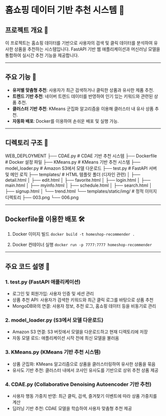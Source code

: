 # 홈쇼핑 데이터 기반 추천 시스템 🚀

## 프로젝트 개요 📄
이 프로젝트는 홈쇼핑 데이터를 기반으로 사용자의 검색 및 클릭 데이터를 분석하여 유사한 상품을 추천하는 시스템입니다. FastAPI 기반 웹 애플리케이션과 머신러닝 모델을 통합하여 실시간 추천 기능을 제공합니다.

---

## 주요 기능 🌟
- **유저별 맞춤형 추천**: 사용자가 최근 검색하거나 클릭한 상품과 유사한 제품 추천.
- **트렌드 기반 추천**: 네이버 트렌드 데이터를 반영하여 인기 있는 키워드와 관련된 상품 추천.
- **클러스터 기반 추천**: KMeans 군집화 알고리즘을 이용해 클러스터 내 유사 상품 추천.
- **자동화 배포**: Docker를 이용하여 손쉬운 배포 및 실행 가능.

---

## 디렉토리 구조 📂
 
WEB_DEPLOYMENT
├── CDAE.py # CDAE 기반 추천 시스템
├── Dockerfile # Docker 설정 파일
├── KMeans.py # KMeans 기반 추천 시스템
├── model_loader.py # Amazon S3에서 모델 다운로드
├── test.py # FastAPI 서버 및 메인 로직
├── templates/ # HTML 템플릿 폴더 (디자인 관련)
│ ├── detail.html
│ ├── edit.html
│ ├── favorite.html
│ ├── login.html
│ ├── main.html
│ ├── myinfo.html
│ ├── schedule.html
│ ├── search.html
│ ├── signup.html
│ └── trend.html
└── templates/static/img/ # 정적 이미지 디렉토리
├── 003.png
└── 006.png

---

## Dockerfile을 이용한 배포 🛠️

1. Docker 이미지 빌드
`docker build -t homeshop-recommender .`

2. Docker 컨테이너 실행
`docker run -p 7777:7777 homeshop-recommender`

---

## 주요 코드 설명 📄

### 1. test.py (FastAPI 애플리케이션)
* 로그인 및 회원가입: 사용자 인증 및 세션 관리
* 상품 추천 API: 사용자가 검색한 키워드와 최근 클릭 로그를 바탕으로 상품 추천 
* MongoDB와의 연결: 사용자 정보, 추천 로그, 홈쇼핑 데이터 등을 비동기로 관리

### 2. model_loader.py (S3에서 모델 다운로드)
* Amazon S3 연결: S3 버킷에서 모델을 다운로드하고 현재 디렉토리에 저장
* 자동 모델 로드: 애플리케이션 시작 전에 최신 모델을 불러옴

### 3. KMeans.py (KMeans 기반 추천 시스템)
* 상품 군집화: KMeans 알고리즘으로 상품을 클러스터링하여 유사한 상품을 묶음
* 유사도 기반 추천: 클러스터 내에서 코사인 유사도를 기반으로 상위 추천 상품 제공

### 4. CDAE.py (Collaborative Denoising Autoencoder 기반 추천)
* 사용자 행동 가중치 반영: 최근 클릭, 검색, 즐겨찾기 이벤트에 따라 상품 가중치를 계산
* 딥러닝 기반 추천: CDAE 모델을 학습하여 사용자 맞춤형 추천 제공